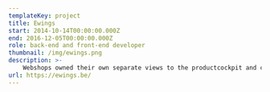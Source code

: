 ```yaml
---
templateKey: project
title: Ewings
start: 2014-10-14T00:00:00.000Z
end: 2016-12-05T00:00:00.000Z
role: back-end and front-end developer
thumbnail: /img/ewings.png
description: >-
    Webshops owned their own separate views to the productcockpit and could enrich their data and push basic stock and price information to Bol and Amazon. Once enriched the system did a full product push to Magento. I created the productcockpit customizations and coupling between Amazon,Bol and Magento.
url: https://ewings.be/
---
```


